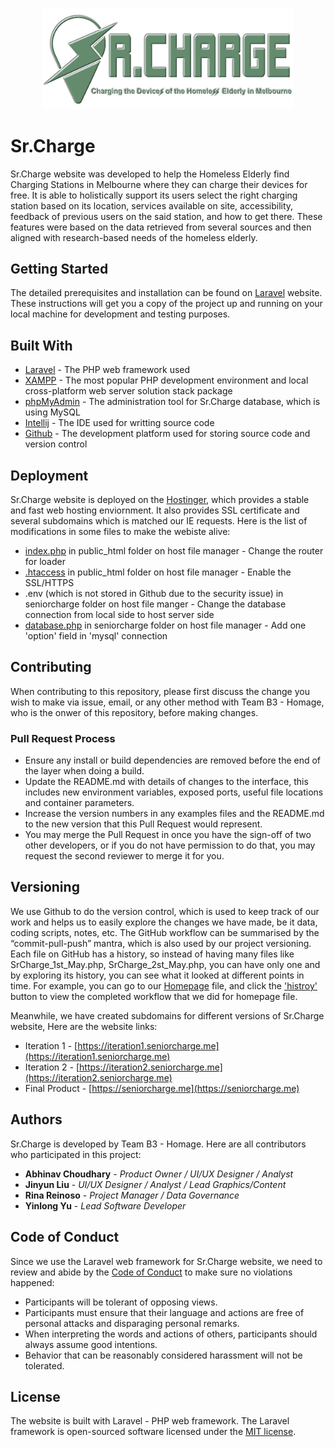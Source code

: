 <p align="center"><img src="seniorcharge/public/image/logo.png" width="400"></p>

# Sr.Charge

Sr.Charge website was developed to help the Homeless Elderly find Charging Stations in Melbourne where they can charge their devices for free. It is able to holistically support its users select the right charging station based on its location, services available on site, accessibility, feedback of previous users on the said station, and how to get there. These features were based on the data retrieved from several sources and then aligned with research-based needs of the homeless elderly.

## Getting Started
The detailed prerequisites and installation can be found on [Laravel](https://laravel.com/docs/7.x/installation) website. These instructions will get you a copy of the project up and running on your local machine for development and testing purposes. 

## Built With

* [Laravel](https://laravel.com/) - The PHP web framework used
* [XAMPP](https://www.apachefriends.org/index.html) - The most popular PHP development environment and local cross-platform web server solution stack package 
* [phpMyAdmin](https://www.phpmyadmin.net/) - The administration tool for Sr.Charge database, which is using MySQL
* [Intellij](https://www.jetbrains.com/idea/) - The IDE used for writting source code
* [Github](https://github.com/) - The development platform used for storing source code and version control 

## Deployment 

Sr.Charge website is deployed on the [Hostinger](https://www.hostinger.com/), which provides a stable and fast web hosting enviornment. It also provides SSL certificate and several subdomains which is matched our IE requests. Here is the list of modifications in some files to make the webiste alive:
* [index.php](seniorcharge/public/index.php) in public_html folder on host file manager - Change the router for loader
* [.htaccess](seniorcharge/public/.htaccess) in public_html folder on host file manager - Enable the SSL/HTTPS
* .env (which is not stored in Github due to the security issue) in seniorcharge folder on host file manger - Change the database connection from local side to host server side
* [database.php](seniorcharge/config/database.php) in seniorcharge folder on host file manager - Add one 'option' field in 'mysql' connection

## Contributing
When contributing to this repository, please first discuss the change you wish to make via issue, email, or any other method with Team B3 - Homage, who is the onwer of this repository, before making changes.

### Pull Request Process

- Ensure any install or build dependencies are removed before the end of the layer when doing a build.
- Update the README.md with details of changes to the interface, this includes new environment variables, exposed ports, useful file locations and container parameters.
- Increase the version numbers in any examples files and the README.md to the new version that this Pull Request would represent.
- You may merge the Pull Request in once you have the sign-off of two other developers, or if you do not have permission to do that, you may request the second reviewer to merge it for you.

## Versioning 

We use Github to do the version control, which is used to keep track of our work and helps us to easily explore the changes we have made, be it data, coding scripts, notes, etc. The GitHub workflow can be summarised by the “commit-pull-push” mantra, which is also used by our project versioning. Each file on GitHub has a history, so instead of having many files like SrCharge_1st_May.php, SrCharge_2st_May.php, you can have only one and by exploring its history, you can see what it looked at different points in time. For example, you can go to our [Homepage](seniorcharge/resources/views/home.blade.php) file, and click the ['histroy'](https://github.com/yyu130/SeniorCharge/commits/master/seniorcharge/resources/views/home.blade.php) button to view the completed workflow that we did for homepage file.  

Meanwhile, we have created subdomains for different versions of Sr.Charge website, Here are the website links:
- Iteration 1 - [https://iteration1.seniorcharge.me](https://iteration1.seniorcharge.me)
- Iteration 2 - [https://iteration2.seniorcharge.me](https://iteration2.seniorcharge.me)
- Final Product - [https://seniorcharge.me](https://seniorcharge.me)

## Authors

Sr.Charge is developed by Team B3 - Homage. Here are all contributors who participated in this project:

* **Abhinav Choudhary** - *Product Owner / UI/UX Designer / Analyst* 
* **Jinyun Liu** - *UI/UX Designer / Analyst / Lead Graphics/Content* 
* **Rina Reinoso** - *Project Manager / Data Governance* 
* **Yinlong Yu** - *Lead Software Developer* 

## Code of Conduct

Since we use the Laravel web framework for Sr.Charge website, we need to review and abide by the [Code of Conduct](https://laravel.com/docs/contributions#code-of-conduct) to make sure no violations happened: 
- Participants will be tolerant of opposing views.
- Participants must ensure that their language and actions are free of personal attacks and disparaging personal remarks.
- When interpreting the words and actions of others, participants should always assume good intentions.
- Behavior that can be reasonably considered harassment will not be tolerated.

## License

The website is built with Laravel - PHP web framework. The Laravel framework is open-sourced software licensed under the [MIT license](https://opensource.org/licenses/MIT).
